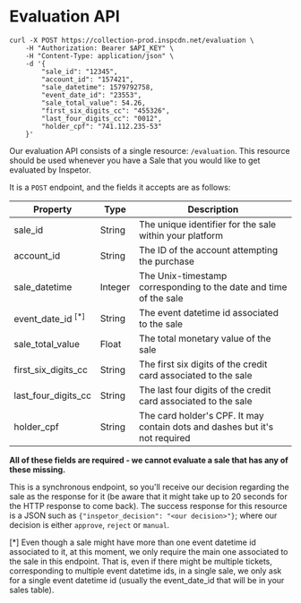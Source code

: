 # Evaluation API
```shell
curl -X POST https://collection-prod.inspcdn.net/evaluation \
    -H "Authorization: Bearer $API_KEY" \
    -H "Content-Type: application/json" \
    -d '{
        "sale_id": "12345",
        "account_id": "157421",
        "sale_datetime": 1579792758,
        "event_date_id": "23553",
        "sale_total_value": 54.26,
        "first_six_digits_cc": "455326",
        "last_four_digits_cc": "0012",
        "holder_cpf": "741.112.235-53"
    }'
```

Our evaluation API consists of a single resource: `/evaluation`. This resource should be used whenever you have a Sale that you would like to get evaluated by Inspetor.

It is a `POST` endpoint, and the fields it accepts are as follows:

Property                        | Type    | Description
--------                        | ----    | -----------
sale_id                         | String  | The unique identifier for the sale within your platform
account_id                      | String  | The ID of the account attempting the purchase
sale_datetime                   | Integer | The Unix-timestamp corresponding to the date and time of the sale
event_date_id <sup>[*]</sup>    | String  | The event datetime id associated to the sale
sale_total_value                | Float   | The total monetary value of the sale
first_six_digits_cc             | String  | The first six digits of the credit card associated to the sale
last_four_digits_cc             | String  | The last four digits of the credit card associated to the sale
holder_cpf                      | String  | The card holder's CPF. It may contain dots and dashes but it's not required

**All of these fields are required - we cannot evaluate a sale that has any of these missing.**

This is a synchronous endpoint, so you'll receive our decision regarding the sale as the response for it (be aware that it might take up to 20 seconds for the HTTP response to come back). The success response for this resource is a JSON such as `{"inspetor_decision": "<our decision>"}`; where our decision is either `approve`, `reject` or `manual`.

<aside class="notice">
[*] Even though a sale might have more than one event datetime id associated to it, at this moment, we only require the main one associated to the sale in this endpoint. That is, even if there might be multiple tickets, corresponding to multiple event datetime ids, in a single sale, we only ask for a single event datetime id (usually the event_date_id that will be in your sales table).
</aside>
